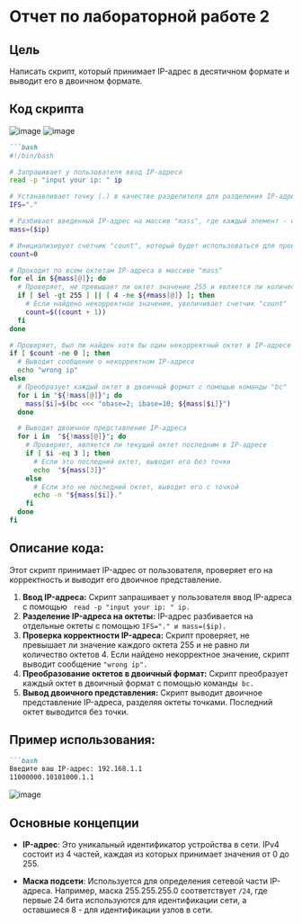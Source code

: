 # Отчет по лабораторной работе 2

## Цель
Написать скрипт, который принимает IP-адрес в десятичном формате и выводит его в двоичном формате.

## Код скрипта
![image](https://github.com/user-attachments/assets/7244e6cf-ae0d-4c05-9ff9-9c8c65d277a7)
![image](https://github.com/user-attachments/assets/1086f857-7d48-4c64-8d24-b9b0b7e22402)

```markdown
```bash
#!/bin/bash

# Запрашивает у пользователя ввод IP-адреса
read -p "input your ip: " ip 

# Устанавливает точку (.) в качестве разделителя для разделения IP-адреса на октеты
IFS="." 

# Разбивает введенный IP-адрес на массив "mass", где каждый элемент - октет
mass=($ip) 

# Инициализирует счетчик "count", который будет использоваться для проверки корректности IP-адреса
count=0 

# Проходит по всем октетам IP-адреса в массиве "mass"
for el in ${mass[@]}; do
  # Проверяет, не превышает ли октет значение 255 и является ли количество октетов равным 4
  if [ $el -gt 255 ] || [ 4 -ne ${#mass[@]} ]; then
    # Если найдено некорректное значение, увеличивает счетчик "count"
    count=$((count + 1))
  fi
done

# Проверяет, был ли найден хотя бы один некорректный октет в IP-адресе
if [ $count -ne 0 ]; then
  # Выводит сообщение о некорректном IP-адресе
  echo "wrong ip"
else
  # Преобразует каждый октет в двоичный формат с помощью команды "bc"
  for i in "${!mass[@]}"; do
    mass[$i]=$(bc <<< "obase=2; ibase=10; ${mass[$i]}")
  done

  # Выводит двоичное представление IP-адреса
  for i in  "${!mass[@]}"; do
    # Проверяет, является ли текущий октет последним в IP-адресе
    if [ $i -eq 3 ]; then
      # Если это последний октет, выводит его без точки
      echo  "${mass[3]}"
    else
      # Если это не последний октет, выводит его с точкой
      echo -n "${mass[$i]}."
    fi
  done
fi
```


## Описание кода:

Этот скрипт принимает IP-адрес от пользователя, проверяет его на корректность и выводит его двоичное представление.

1. **Ввод IP-адреса:** Скрипт запрашивает у пользователя ввод IP-адреса с помощью ``` read -p "input your ip: " ip.```
2. **Разделение IP-адреса на октеты:** IP-адрес разбивается на отдельные октеты с помощью ```IFS="." и mass=($ip).```
3. **Проверка корректности IP-адреса:** Скрипт проверяет, не превышает ли значение каждого октета 255 и не равно ли количество октетов 4. Если найдено некорректное значение, скрипт выводит сообщение ```"wrong ip".```
4. **Преобразование октетов в двоичный формат:** Скрипт преобразует каждый октет в двоичный формат с помощью команды``` bc.```
5. **Вывод двоичного представления:** Скрипт выводит двоичное представление IP-адреса, разделяя октеты точками. Последний октет выводится без точки.

## Пример использования:

```markdown
```bash
Введите ваш IP-адрес: 192.168.1.1
11000000.10101000.1.1
```
![image](https://github.com/user-attachments/assets/e5a905c3-5656-4570-b800-eb2721f345b7)


## Основные концепции
- **IP-адрес**: Это уникальный идентификатор устройства в сети. IPv4 состоит из 4 частей, каждая из которых принимает значения от 0 до 255.
  
- **Маска подсети**: Используется для определения сетевой части IP-адреса. Например, маска 255.255.255.0 соответствует `/24`, где первые 24 бита используются для идентификации сети, а оставшиеся 8 - для идентификации узлов в сети.


